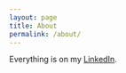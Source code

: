 ```yaml
---
layout: page
title: About
permalink: /about/
---
```


Everything is on my [LinkedIn](https://www.linkedin.com/in/pierre-mary-25592242/).